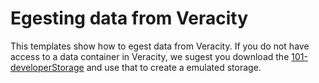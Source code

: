 # Egesting data from Veracity 

This templates show how to egest data from Veracity. If you do not have access to a data container in Veracity, we sugest you download the [101-developerStorage](https://github.com/veracity/veracity-quickstart-samples/tree/master/101-developer-storage-manager/developer_storage) and use that to create a emulated storage.
